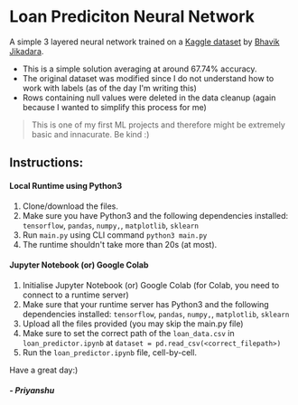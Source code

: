 # Loan Prediciton Neural Network
A simple 3 layered neural network trained on a [Kaggle dataset](https://www.kaggle.com/datasets/bhavikjikadara/loan-status-prediction) by [Bhavik Jikadara](https://www.kaggle.com/bhavikjikadara).
- This is a simple solution averaging at around 67.74% accuracy.
- The original dataset was modified since I do not understand how to work with labels (as of the day I'm writing this)
- Rows containing null values were deleted in the data cleanup (again because I wanted to simplify this process for me)
> This is one of my first ML projects and therefore might be extremely basic and innacurate. Be kind :)

## Instructions:
#### Local Runtime using Python3
1. Clone/download the files.
2. Make sure you have Python3 and the following dependencies installed: `tensorflow`, `pandas`, `numpy,`, `matplotlib`, `sklearn` 
4. Run `main.py` using CLI command `python3 main.py`
5. The runtime shouldn't take more than 20s (at most).

#### Jupyter Notebook (or) Google Colab
1. Initialise Jupyter Notebook (or) Google Colab (for Colab, you need to connect to a runtime server)
2. Make sure that your runtime server has Python3 and the following dependencies installed: `tensorflow`, `pandas`, `numpy,`, `matplotlib`, `sklearn` 
3. Upload all the files provided (you may skip the main.py file)
4. Make sure to set the correct path of the `loan_data.csv` in `loan_predictor.ipynb`  at `dataset = pd.read_csv(<correct_filepath>)`
5. Run the `loan_predictor.ipynb` file, cell-by-cell.


Have a great day:)
##### - Priyanshu
